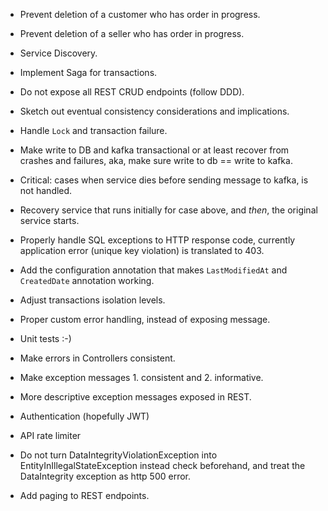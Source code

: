- Prevent deletion of a customer who has order in progress.
- Prevent deletion of a seller who has order in progress.

- Service Discovery.
- Implement Saga for transactions.
- Do not expose all REST CRUD endpoints (follow DDD).
- Sketch out eventual consistency considerations and implications.


- Handle `Lock` and transaction failure.
- Make write to DB and kafka transactional or at least recover from crashes
  and failures, aka, make sure write to db == write to kafka.

- Critical: cases when service dies before sending message to kafka, is not 
  handled.
- Recovery service that runs initially for case above, and *then*, the original
  service starts.


- Properly handle SQL exceptions to HTTP response code, currently application
  error (unique key violation) is translated to 403.


- Add the configuration annotation that makes `LastModifiedAt` and `CreatedDate`
  annotation working.
- Adjust transactions isolation levels.
- Proper custom error handling, instead of exposing message.
- Unit tests :-)
- Make errors in Controllers consistent.
- Make exception messages 1. consistent and 2. informative.
- More descriptive exception messages exposed in REST.
- Authentication (hopefully JWT)
- API rate limiter
- Do not turn DataIntegrityViolationException into EntityInIllegalStateException
  instead check beforehand, and treat the DataIntegrity exception as http 500
  error.
- Add paging to REST endpoints.